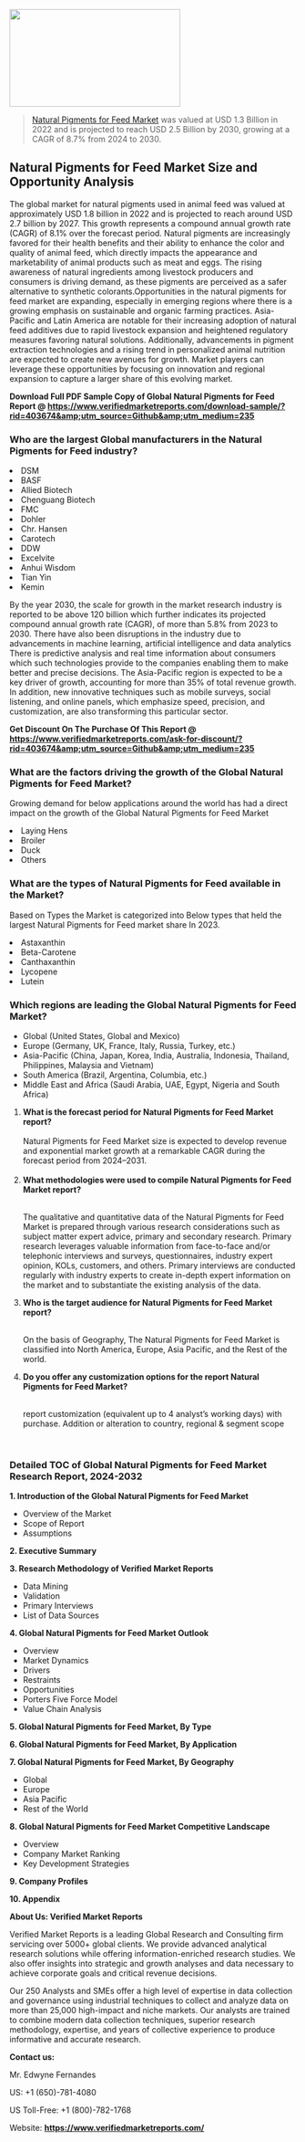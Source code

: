 <img src="https://ffe5etoiles.com/wp-content/uploads/2024/12/MST1-300x171.png" alt="" width="300" height="171" class="alignnone size-medium wp-image-20088" /><blockquote><p><p><a href="https://www.verifiedmarketreports.com/download-sample/?rid=403674&utm_source=Github&utm_medium=235" target="_blank">Natural Pigments for Feed Market</a> was valued at USD 1.3 Billion in 2022 and is projected to reach USD 2.5 Billion by 2030, growing at a CAGR of 8.7% from 2024 to 2030.</p></blockquote><p><h2>Natural Pigments for Feed Market Size and Opportunity Analysis</h2>The global market for natural pigments used in animal feed was valued at approximately USD 1.8 billion in 2022 and is projected to reach around USD 2.7 billion by 2027. This growth represents a compound annual growth rate (CAGR) of 8.1% over the forecast period. Natural pigments are increasingly favored for their health benefits and their ability to enhance the color and quality of animal feed, which directly impacts the appearance and marketability of animal products such as meat and eggs. The rising awareness of natural ingredients among livestock producers and consumers is driving demand, as these pigments are perceived as a safer alternative to synthetic colorants.Opportunities in the natural pigments for feed market are expanding, especially in emerging regions where there is a growing emphasis on sustainable and organic farming practices. Asia-Pacific and Latin America are notable for their increasing adoption of natural feed additives due to rapid livestock expansion and heightened regulatory measures favoring natural solutions. Additionally, advancements in pigment extraction technologies and a rising trend in personalized animal nutrition are expected to create new avenues for growth. Market players can leverage these opportunities by focusing on innovation and regional expansion to capture a larger share of this evolving market.</p><p class=""><strong>Download Full PDF Sample Copy of Global Natural Pigments for Feed Report @ <a href="https://www.verifiedmarketreports.com/download-sample/?rid=403674&amp;utm_source=Github&amp;utm_medium=235" target="_blank">https://www.verifiedmarketreports.com/download-sample/?rid=403674&amp;utm_source=Github&amp;utm_medium=235</a></strong></p><h3 id="" class="">Who are the largest Global manufacturers in the Natural Pigments for Feed industry?</h3><p><li>DSM</li><li> BASF</li><li> Allied Biotech</li><li> Chenguang Biotech</li><li> FMC</li><li> Dohler</li><li> Chr. Hansen</li><li> Carotech</li><li> DDW</li><li> Excelvite</li><li> Anhui Wisdom</li><li> Tian Yin</li><li> Kemin</li></p><div class=""><div class="" dir="" data-message-author-role="" data-message-id="" data-message-model-slug=""><div class=""><div class=""><div class=""><div class="" dir="" data-message-author-role="" data-message-id="" data-message-model-slug=""><div class=""><div class=""><p>By the year 2030, the scale for growth in the market research industry is reported to be above 120 billion which further indicates its projected compound annual growth rate (CAGR), of more than 5.8% from 2023 to 2030. There have also been disruptions in the industry due to advancements in machine learning, artificial intelligence and data analytics There is predictive analysis and real time information about consumers which such technologies provide to the companies enabling them to make better and precise decisions. The Asia-Pacific region is expected to be a key driver of growth, accounting for more than 35% of total revenue growth. In addition, new innovative techniques such as mobile surveys, social listening, and online panels, which emphasize speed, precision, and customization, are also transforming this particular sector.</p><p><strong>Get Discount On The Purchase Of This Report @&nbsp; <a href="https://www.verifiedmarketreports.com/ask-for-discount/?rid=403674&amp;utm_source=Github&amp;utm_medium=235" target="_blank">https://www.verifiedmarketreports.com/ask-for-discount/?rid=403674&amp;utm_source=Github&amp;utm_medium=235</a></strong></p></div></div></div></div></div></div></div></div><h3 id="" class="">What are the factors driving the growth of the Global Natural Pigments for Feed Market?</h3><p id="" class="">Growing demand for below applications around the world has had a direct impact on the growth of the Global Natural Pigments for Feed Market</p><p id="" class=""><li>Laying Hens</li><li> Broiler</li><li> Duck</li><li> Others</li></p><h3 id="" class="">What are the types of Natural Pigments for Feed available in the Market?</h3><p id="" class="">Based on Types the Market is categorized into Below types that held the largest Natural Pigments for Feed market share In 2023.</p><p id="" class=""><li>Astaxanthin</li><li> Beta-Carotene</li><li> Canthaxanthin</li><li> Lycopene</li><li> Lutein</li></p><h3 id="" class="">Which regions are leading the Global Natural Pigments for Feed Market?</h3><ul><li>Global (United States, Global and Mexico)</li><li>Europe (Germany, UK, France, Italy, Russia, Turkey, etc.)</li><li>Asia-Pacific (China, Japan, Korea, India, Australia, Indonesia, Thailand, Philippines, Malaysia and Vietnam)</li><li>South America (Brazil, Argentina, Columbia, etc.)</li><li>Middle East and Africa (Saudi Arabia, UAE, Egypt, Nigeria and South Africa)</li></ul><p><ol><li><strong>What is the forecast period for Natural Pigments for Feed Market report?<br /></strong><br /><span data-sheets-root="1" data-sheets-value="{&quot;1&quot;:2,&quot;2&quot;:&quot;XXXX size is expected to develop revenue and exponential market growth at a remarkable CAGR during the forecast period from 2024&ndash;2030.&quot;}" data-sheets-userformat="{&quot;2&quot;:12674,&quot;4&quot;:{&quot;1&quot;:2,&quot;2&quot;:16776960},&quot;10&quot;:2,&quot;11&quot;:0,&quot;15&quot;:&quot;Arial&quot;,&quot;16&quot;:12}">Natural Pigments for Feed Market size is expected to develop revenue and exponential market growth at a remarkable CAGR during the forecast period from 2024&ndash;2031.</span><br /><br /></li><li><strong>What methodologies were used to compile Natural Pigments for Feed Market report?<br /><br /></strong><p>The qualitative and quantitative data of the&nbsp;Natural Pigments for Feed Market is prepared through various research considerations such as subject matter expert advice, primary and secondary research. Primary research leverages valuable information from face-to-face and/or telephonic interviews and surveys, questionnaires, industry expert opinion, KOLs, customers, and others. Primary interviews are conducted regularly with industry experts to create in-depth expert information on the market and to substantiate the existing analysis of the data.&nbsp;</p></li><li><strong>Who is the target audience for Natural Pigments for Feed Market report?<br /><br /></strong><p>On the basis of Geography, The&nbsp;Natural Pigments for Feed Market is classified into North America, Europe, Asia Pacific, and the Rest of the world.</p></li><li><strong>Do you offer any customization options for the report Natural Pigments for Feed Market?<br /><br /></strong><p>report customization (equivalent up to 4 analyst&rsquo;s working days) with purchase. Addition or alteration to country, regional &amp; segment scope</p><p>&nbsp;</p></li></ol></p><h3 id="" class="">Detailed TOC of Global Natural Pigments for Feed Market Research Report, 2024-2032</h3><p id="" class=""><strong>1. Introduction of the Global Natural Pigments for Feed Market</strong></p><ul><li>Overview of the Market</li><li>Scope of Report</li><li>Assumptions</li></ul><p id="" class=""><strong>2. Executive Summary</strong></p><p id="" class=""><strong>3. Research Methodology of&nbsp;Verified Market Reports</strong></p><ul><li>Data Mining</li><li>Validation</li><li>Primary Interviews</li><li>List of Data Sources</li></ul><p id="" class=""><strong>4. Global Natural Pigments for Feed Market Outlook</strong></p><ul><li>Overview</li><li>Market Dynamics</li><li>Drivers</li><li>Restraints</li><li>Opportunities</li><li>Porters Five Force Model</li><li>Value Chain Analysis</li></ul><p id="" class=""><strong>5. Global Natural Pigments for Feed Market, By&nbsp;Type</strong></p><p id="" class=""><strong>6. Global Natural Pigments for Feed Market, By Application</strong></p><p id="" class=""><strong>7. Global Natural Pigments for Feed Market, By Geography</strong></p><ul><li>Global</li><li>Europe</li><li>Asia Pacific</li><li>Rest of the World</li></ul><p id="" class=""><strong>8. Global Natural Pigments for Feed Market Competitive Landscape</strong></p><ul><li>Overview</li><li>Company Market Ranking</li><li>Key Development Strategies</li></ul><p id="" class=""><strong>9. Company Profiles</strong></p><p id="" class=""><strong>10. Appendix</strong></p><p id="" class=""><strong>About Us: Verified Market Reports</strong></p><p id="" class="">Verified Market Reports is a leading Global Research and Consulting firm servicing over 5000+ global clients. We provide advanced analytical research solutions while offering information-enriched research studies. We also offer insights into strategic and growth analyses and data necessary to achieve corporate goals and critical revenue decisions.</p><p id="" class="">Our 250 Analysts and SMEs offer a high level of expertise in data collection and governance using industrial techniques to collect and analyze data on more than 25,000 high-impact and niche markets. Our analysts are trained to combine modern data collection techniques, superior research methodology, expertise, and years of collective experience to produce informative and accurate research.</p><p id="" class=""><strong>Contact us:</strong></p><p id="" class="">Mr. Edwyne Fernandes</p><p id="" class="">US: +1 (650)-781-4080</p><p id="" class="">US Toll-Free: +1 (800)-782-1768</p><p id="" class="">Website: <a target="" data-test-app-aware-link=""><strong>https://www.verifiedmarketreports.com/</strong></a></p>
